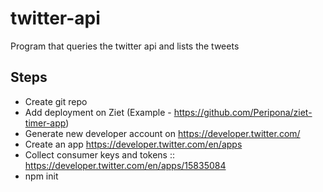# twitter-api
Program that queries the twitter api and lists the tweets

## Steps 

* Create git repo 
* Add deployment on Ziet (Example - https://github.com/Peripona/ziet-timer-app)
* Generate new developer account on https://developer.twitter.com/
* Create an app https://developer.twitter.com/en/apps
* Collect consumer keys and tokens :: https://developer.twitter.com/en/apps/15835084
* npm init 
